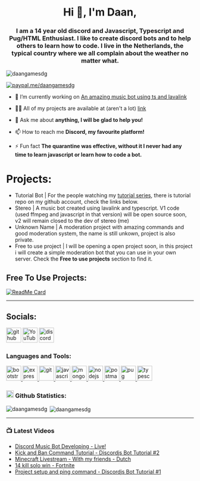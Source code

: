 <h1 align="center">Hi 👋, I'm Daan,</h1>
<h3 align="center">I am a 14 year old discord and Javascript, Typescript and Pug/HTML Enthusiast. I like to create discord bots and to help others to learn how to code. I live in the Netherlands, the typical country where we all complain about the weather no matter what.</h3>

<p align="left"> <img src="https://gpvc.arturio.dev/DaanGamesDG" alt="daangamesdg" /> </p>

[![paypal.me/daangamesdg](https://ionicabizau.github.io/badges/paypal.svg)](https://www.paypal.me/daangamesdg)

- 🔭 I’m currently working on [An amazing music bot using ts and lavalink](https://github.com/Stereo-music-bot)

- 👨‍💻 All of my projects are available at (aren't a lot) [link](https://github.com/DaanGamesDG?tab=repositories)

- 💬 Ask me about **anything, I will be glad to help you!**

- 📫 How to reach me **Discord, my favourite platform!**

- ⚡ Fun fact **The quarantine was effective, without it I never had any time to learn javascript or learn how to code a bot.**

# Projects:

- Tutorial Bot | For the people watching my [tutorial series](https://www.youtube.com/watch?v=uAMg4ogIap8&list=PLjVB1_9bHiWwOuQ50-unh-KnT3Jr11fA3), there is tutorial repo on my github account, check the links below.
- Stereo | A music bot created using lavalink and typescript. V1 code (used ffmpeg and javascript in that version) will be open source soon, v2 will remain closed to the dev of stereo (me)
- Unknown Name | A moderation project with amazing commands and good moderation system, the name is still unkown, project is also private.
- Free to use project | I will be opening a open project soon, in this project i will create a simple moderation bot that you can use in your own server. Check the **Free to use projects** section to find it.


## Free To Use Projects:
[![ReadMe Card](https://github-readme-stats.vercel.app/api/pin/?username=DaanGamesDG&repo=discord-music-bot&theme=tokyonight&hide_border=true&show_owner=true)](https://github.com/DaanGamesDG/discord-music-bot)

---

## Socials:
[<img src='https://cdn.jsdelivr.net/npm/simple-icons@3.0.1/icons/github.svg' alt='github' height='40'>](https://github.com/DaanGamesDG) [<img src='https://cdn.jsdelivr.net/npm/simple-icons@3.0.1/icons/youtube.svg' alt='YouTube' height='40'>](https://www.youtube.com/channel/Dave) [<img src='https://cdn.jsdelivr.net/npm/simple-icons@3.0.1/icons/discord.svg' alt='discord' height='40'>](https://discord.gg/r2GbkqV)

<h3 align="left">Languages and Tools:</h3>
<p align="left"> <a href="https://getbootstrap.com" target="_blank"> <img src="https://devicons.github.io/devicon/devicon.git/icons/bootstrap/bootstrap-plain.svg" alt="bootstrap" width="40" height="40"/> </a> <a href="https://expressjs.com" target="_blank"> <img src="https://devicons.github.io/devicon/devicon.git/icons/express/express-original-wordmark.svg" alt="express" width="40" height="40"/> </a> <a href="https://git-scm.com/" target="_blank"> <img src="https://www.vectorlogo.zone/logos/git-scm/git-scm-icon.svg" alt="git" width="40" height="40"/> </a> <a href="https://developer.mozilla.org/en-US/docs/Web/JavaScript" target="_blank"> <img src="https://devicons.github.io/devicon/devicon.git/icons/javascript/javascript-original.svg" alt="javascript" width="40" height="40"/> </a> <a href="https://www.mongodb.com/" target="_blank"> <img src="https://devicons.github.io/devicon/devicon.git/icons/mongodb/mongodb-original-wordmark.svg" alt="mongodb" width="40" height="40"/> </a> <a href="https://nodejs.org" target="_blank"> <img src="https://devicons.github.io/devicon/devicon.git/icons/nodejs/nodejs-original-wordmark.svg" alt="nodejs" width="40" height="40"/> </a> <a href="https://postman.com" target="_blank"> <img src="https://www.vectorlogo.zone/logos/getpostman/getpostman-icon.svg" alt="postman" width="40" height="40"/> </a> <a href="https://pugjs.org" target="_blank"> <img src="https://cdn.worldvectorlogo.com/logos/pug.svg" alt="pug" width="40" height="40"/> </a> <a href="https://www.typescriptlang.org/" target="_blank"> <img src="https://devicons.github.io/devicon/devicon.git/icons/typescript/typescript-original.svg" alt="typescript" width="40" height="40"/> </a> </p>

### <img src='https://cdn.jsdelivr.net/npm/simple-icons@3.0.1/icons/github.svg' alt='github' height='20'> **Github Statistics**:
<p><img align="left" src="https://github-readme-stats.vercel.app/api/top-langs?username=daangamesdg&show_icons=true&theme=tokyonight&hide_border=true&locale=en&layout=compact&count_private=true" alt="daangamesdg" /></p>

<p>&nbsp;<img align="center" src="https://github-readme-stats.vercel.app/api?username=daangamesdg&show_icons=true&theme=tokyonight&hide_border=true&locale=en&count_private=true" alt="daangamesdg" /></p>

---

### 📺 Latest Videos
<!-- YOUTUBE:START -->
- [Discord Music Bot Developing - Live!](https://www.youtube.com/watch?v=URRSuFbddUk)
- [Kick and Ban Command Tutorial - Discordjs Bot Tutorial #2](https://www.youtube.com/watch?v=ceNLrNNT5wU)
- [Minecraft Livestream - With my friends - Dutch](https://www.youtube.com/watch?v=TxLlW99SZR8)
- [14 kill solo win - Fortnite](https://www.youtube.com/watch?v=5gdjU1ZUP6M)
- [Project setup and ping command - Discordjs Bot Tutorial #1](https://www.youtube.com/watch?v=uAMg4ogIap8)
<!-- YOUTUBE:END -->

<!--
**DaanGamesDG/DaanGamesDG** is a ✨ _special_ ✨ repository because its `README.md` (this file) appears on your GitHub profile.

Here are some ideas to get you started:

- 🔭 I’m currently working on ...
- 🌱 I’m currently learning ...
- 👯 I’m looking to collaborate on ...
- 🤔 I’m looking for help with ...
- 💬 Ask me about ...
- 📫 How to reach me: ...
- 😄 Pronouns: ...
- ⚡ Fun fact: ...
-->
[website]: https://codeSTACKr.com  
[youtube]: https://m.youtube.com/channel/UCn9awHv18qumi57E2Hv_jMw 
[discord]: https://discord.gg/r2GbkqV 
[roblox]: https://www.roblox.com/users/188965979/profile

[vscode]: https://code.visualstudio.com
[js]: https://discord.js.org/#/
[node]: https://nodejs.org/en/
[mongo]: https://www.mongodb.com
[git]: https://git-scm.com
[github]: https://github.com
